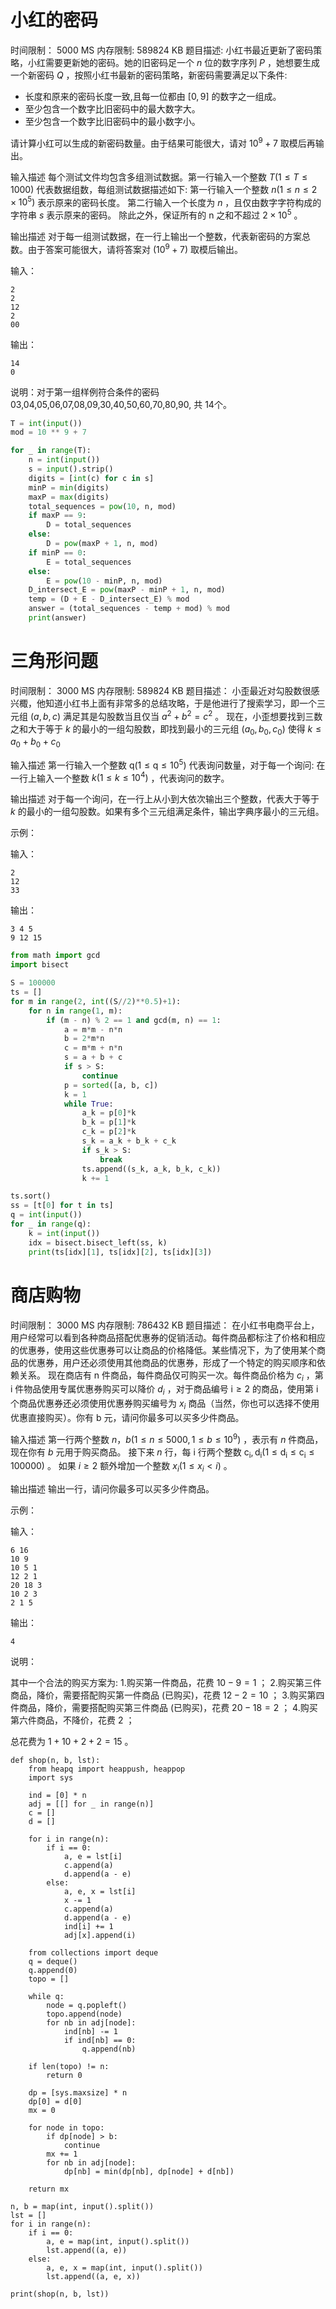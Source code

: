 

# 小红的密码

时间限制： 5000 MS
内存限制: 589824 KB
题目描述:
小红书最近更新了密码策略，小红需要更新她的密码。她的旧密码足一个 $n$ 位的数字序列 $P$ ，她想要生成一个新密码 $Q$ ，按照小红书最新的密码策略，新密码需要满足以下条件:

- 长度和原来的密码长度一致,且每一位都由 $[0,9]$ 的数字之一组成。
- 至少包含一个数字比旧密码中的最大数字大。
- 至少包含一个数字比旧密码中的最小数字小。

请计算小红可以生成的新密码数量。由于结果可能很大，请对 $10^9+7$ 取模后再输出。

输入描述
每个测试文件均包含多组测试数据。第一行输入一个整数 $T(1 \leq T \leq 1000)$ 代表数据组数，每组测试数据描述如下:
第一行输入一个整数 $n\left(1 \leq n \leq 2 \times 10^5\right)$ 表示原来的密码长度。
第二行输入一个长度为 $n$ ，且仅由数字字符构成的字符串 $s$ 表示原来的密码。
除此之外，保证所有的 n 之和不超过 $2 \times 10^5$ 。

输出描述
对于每一组测试数据，在一行上输出一个整数，代表新密码的方案总数。由于答案可能很大，请将答案对 $\left(10^9+7\right)$ 取模后输出。

输入：

```
2
2
12
2
00
```

输出：

```
14
0
```

说明：对于第一组样例符合条件的密码 03,04,05,06,07,08,09,30,40,50,60,70,80,90, 共 14个。

```python
T = int(input())
mod = 10 ** 9 + 7

for _ in range(T):
    n = int(input())
    s = input().strip()
    digits = [int(c) for c in s]
    minP = min(digits)
    maxP = max(digits)
    total_sequences = pow(10, n, mod)
    if maxP == 9:
        D = total_sequences
    else:
        D = pow(maxP + 1, n, mod)
    if minP == 0:
        E = total_sequences
    else:
        E = pow(10 - minP, n, mod)
    D_intersect_E = pow(maxP - minP + 1, n, mod)
    temp = (D + E - D_intersect_E) % mod
    answer = (total_sequences - temp + mod) % mod
    print(answer)
```






# 三角形问题

时间限制： 3000 MS
内存限制: 589824 KB
题目描述：
小歪最近对勾股数很感兴棷，他知道小红书上面有非常多的总结攻略，于是他进行了搜索学习，即一个三元组 $(a, b, c)$ 满足其是勾股数当且仅当 $a^2+b^2=c^2$ 。
现在，小歪想要找到三数之和大于等于 $k$ 的最小的一组勾股数，即找到最小的三元组 $\left(a_0, b_0, c_0\right)$ 使得 $k \leq a_0+b_0+c_0$

输入描述
第一行输入一个整数 $\mathrm{q}\left(1 \leq \mathrm{q} \leq 10^5\right)$ 代表询问数量，对于每一个询问:
在一行上输入一个整数 $k\left(1 \leq k \leq 10^4\right)$ ，代表询问的数字。

输出描述
对于每一个询问，在一行上从小到大依次输出三个整数，代表大于等于 $k$ 的最小的一组勾股数。如果有多个三元组满足条件，输出字典序最小的三元组。


示例：

输入：

```
2
12
33
```

输出：

```
3 4 5
9 12 15
```

```python
from math import gcd
import bisect

S = 100000
ts = []
for m in range(2, int((S//2)**0.5)+1):
    for n in range(1, m):
        if (m - n) % 2 == 1 and gcd(m, n) == 1:
            a = m*m - n*n
            b = 2*m*n
            c = m*m + n*n
            s = a + b + c
            if s > S:
                continue
            p = sorted([a, b, c])
            k = 1
            while True:
                a_k = p[0]*k
                b_k = p[1]*k
                c_k = p[2]*k
                s_k = a_k + b_k + c_k
                if s_k > S:
                    break
                ts.append((s_k, a_k, b_k, c_k))
                k += 1

ts.sort()
ss = [t[0] for t in ts]
q = int(input())
for _ in range(q):
    k = int(input())
    idx = bisect.bisect_left(ss, k)
    print(ts[idx][1], ts[idx][2], ts[idx][3])
```







# 商店购物

时间限制： 3000 MS
内存限制: 786432 KB
题目描述：
在小红书电商平台上，用户经常可以看到各种商品搭配优惠券的促销活动。每件商品都标注了价格和相应的优惠券，使用这些优惠券可以让商品的价格降低。某些情况下，为了使用某个商品的优惠券，用户还必须使用其他商品的优惠券，形成了一个特定的购买顺序和依赖关系。
现在商店有 n 件商品，每件商品仅可购买一次。每件商品价格为 $c_i$ ，第 i 件物品使用专属优惠券购买可以降价 $d_i$ ，对于商品编号 $\mathrm{i} \geq 2$ 的商品，使用第 i 个商品优惠券还必须使用优惠券购买编号为 $x_i$ 商品（当然，你也可以选择不使用优惠直接购买）。你有 b 元，请问你最多可以买多少件商品。

输入描述
第一行两个整数 $n ， b\left(1 \leq n \leq 5000,1 \leq b \leq 10^9\right)$ ，表示有 $n$ 件商品，现在你有 $b$ 元用于购买商品。
接下来 $n$ 行，每 i 行两个整数 $\mathrm{c}_{\mathrm{i}}, \mathrm{d}_{\mathrm{i}}\left(1 \leq \mathrm{d}_{\mathrm{i}} \leq \mathrm{c}_{\mathrm{i}} \leq 100000\right)$ 。
如果 $i \geq 2$ 额外增加一个整数 $x_i\left(1 \leq x_i<i\right)$ 。

输出描述
输出一行，请问你最多可以买多少件商品。






示例：

输入：

```
6 16
10 9
10 5 1
12 2 1
20 18 3
10 2 3
2 1 5
```

输出：

```
4
```

说明：

其中一个合法的购买方案为:
1.购买第一件商品，花费 $10-9=1$ ；
2.购买第三件商品，降价，需要搭配购买第一件商品 (已购买)，花费 $12-2=10$ ；
3.购买第四件商品，降价，需要搭配购买第三件商品 (已购买)，花费 $20-18=2$ ；
4.购买第六件商品，不降价，花费 2 ；

总花费为 $1+10+2+2=15$ 。

```
def shop(n, b, lst):
    from heapq import heappush, heappop
    import sys

    ind = [0] * n
    adj = [[] for _ in range(n)]
    c = []
    d = []

    for i in range(n):
        if i == 0:
            a, e = lst[i]
            c.append(a)
            d.append(a - e)
        else:
            a, e, x = lst[i]
            x -= 1
            c.append(a)
            d.append(a - e)
            ind[i] += 1
            adj[x].append(i)

    from collections import deque
    q = deque()
    q.append(0)
    topo = []

    while q:
        node = q.popleft()
        topo.append(node)
        for nb in adj[node]:
            ind[nb] -= 1
            if ind[nb] == 0:
                q.append(nb)

    if len(topo) != n:
        return 0

    dp = [sys.maxsize] * n
    dp[0] = d[0]
    mx = 0

    for node in topo:
        if dp[node] > b:
            continue
        mx += 1
        for nb in adj[node]:
            dp[nb] = min(dp[nb], dp[node] + d[nb])

    return mx

n, b = map(int, input().split())
lst = []
for i in range(n):
    if i == 0:
        a, e = map(int, input().split())
        lst.append((a, e))
    else:
        a, e, x = map(int, input().split())
        lst.append((a, e, x))

print(shop(n, b, lst))

```



